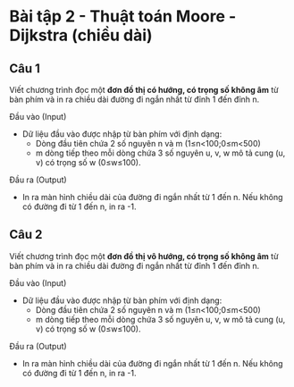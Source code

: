 # Bài tập 2 - Thuật toán Moore - Dijkstra (chiều dài)
## Câu 1
Viết chương trình đọc một **đơn đồ thị có hướng, có trọng số không âm** từ bàn phím và in ra chiều dài đường đi ngắn nhất từ đỉnh 1 đến đỉnh n.

Đầu vào (Input)
- Dữ liệu đầu vào được nhập từ bàn phím với định dạng:
  - Dòng đầu tiên chứa 2 số nguyên n và m (1≤n<100;0≤m<500)
  - m dòng tiếp theo mỗi dòng chứa 3 số nguyên u, v, w mô tả cung (u, v) có trọng số w (0≤w≤100).

Đầu ra (Output)
- In ra màn hình chiều dài của đường đi ngắn nhất từ 1 đến n. Nếu không có đường đi từ 1 đến n, in ra -1.
## Câu 2

Viết chương trình đọc một **đơn đồ thị vô hướng, có trọng số không âm** từ bàn phím và in ra chiều dài đường đi ngắn nhất từ đỉnh 1 đến đỉnh n.

Đầu vào (Input)
- Dữ liệu đầu vào được nhập từ bàn phím với định dạng:
  - Dòng đầu tiên chứa 2 số nguyên n và m (1≤n<100;0≤m<500)
  - m dòng tiếp theo mỗi dòng chứa 3 số nguyên u, v, w mô tả cung (u, v) có trọng số w (0≤w≤100).

Đầu ra (Output)
- In ra màn hình chiều dài của đường đi ngắn nhất từ 1 đến n. Nếu không có đường đi từ 1 đến n, in ra -1.
